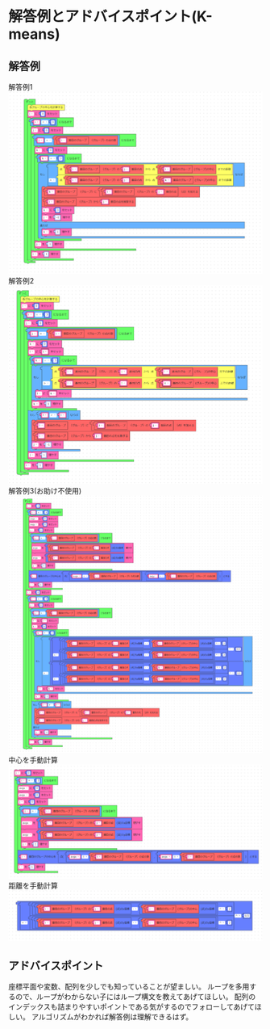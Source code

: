 # 解答例とアドバイスポイント(K-means)
## 解答例
解答例1
![sample_answer1](./sample_answer1.png)
解答例2
![sample_answer2](./sample_answer2.png)
解答例3(お助け不使用)
![sample_answer_full](./sample_answer_full.png)
中心を手動計算
![calculate_center](./calculate_center.png)
距離を手動計算
![calculate_distance](./calculate_distance.png)

## アドバイスポイント
座標平面や変数、配列を少しでも知っていることが望ましい。
ループを多用するので、ループがわからない子にはループ構文を教えてあげてほしい。
配列のインデックスも詰まりやすいポイントである気がするのでフォローしてあげてほしい。
アルゴリズムがわかれば解答例は理解できるはず。